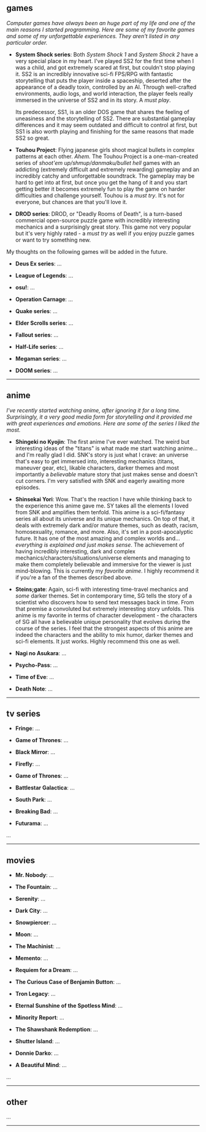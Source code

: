 ## games

*Computer games have always been an huge part of my life and one of the main reasons I started programming. Here are some of my favorite games and some of my unforgettable experiences. They aren't listed in any particular order.*

* **System Shock series**: Both *System Shock 1* and *System Shock 2* have a very special place in my heart. I've played SS2 for the first time when I was a child, and got extremely scared at first, but couldn't stop playing it. SS2 is an incredibly innovative sci-fi FPS/RPG with fantastic storytelling that puts the player inside a spaceship, deserted after the appearance of a deadly toxin, controlled by an AI. Through well-crafted environments, audio logs, and world interaction, the player feels really immersed in the universe of SS2 and in its story. A *must play*. 

    Its predecessor, SS1, is an older DOS game that shares the feeling of uneasiness and the storytelling of SS2. There are substantial gameplay differences and it may seem outdated and difficult to control at first, but SS1 is also worth playing and finishing for the same reasons that made SS2 so great.

* **Touhou Project**: Flying japanese girls shoot magical bullets in complex patterns at each other. *Ahem.* The Touhou Project is a one-man-created series of *shoot'em up/shmup/danmaku/bullet hell* games with an addicting (extremely difficult and extremely rewarding) gameplay and an incredibly catchy and unforgettable soundtrack. The gameplay may be hard to get into at first, but once you get the hang of it and you start getting better it becomes extremely fun to play the game on harder difficulties and challenge yourself. Touhou is a *must try*. It's not for everyone, but chances are that you'll love it.

* **DROD series**: DROD, or "Deadly Rooms of Death", is a turn-based commercial open-source puzzle game with incredibly interesting mechanics and a surprisingly great story. This game not very popular but it's very highly rated - a *must try* as well if you enjoy puzzle games or want to try something new.

My thoughts on the following games will be added in the future.

* **Deus Ex series**: ...

* **League of Legends**: ...

* **osu!**: ...

* **Operation Carnage**: ...

* **Quake series**: ...

* **Elder Scrolls series**: ...

* **Fallout series**: ...

* **Half-Life series**: ...

* **Megaman series**: ...

* **DOOM series**: ...

---

## anime

*I've recently started watching anime, after ignoring it for a long time. Surprisingly, it a very good media form for storytelling and it provided me with great experiences and emotions. Here are some of the series I liked the most.*

* **Shingeki no Kyojin**: The first anime I've ever watched. The weird but interesting ideas of the "titans" is what made me start watching anime... and I'm really glad I did. SNK's story is just what I crave: an universe that's easy to get immersed into, interesting mechanics (titans, maneuver gear, etc), likable characters, darker themes and most importantly a *believable* mature story that just makes sense and doesn't cut corners. I'm very satisfied with SNK and eagerly awaiting more episodes.

* **Shinsekai Yori**: Wow. That's the reaction I have while thinking back to the experience this anime gave me. SY takes all the elements I loved from SNK and amplifies them tenfold. This anime is a sci-fi/fantasy series all about its universe and its unique mechanics. On top of that, it deals with extremely dark and/or mature themes, such as death, racism, homosexuality, romance, and more. Also, it's set in a post-apocalyptic future. It has one of the most amazing and complex worlds and... *everything is explained and just makes sense*. The achievement of having incredibly interesting, dark and complex mechanics/characters/situations/universe elements and managing to make them completely believable and immersive for the viewer is just mind-blowing. This is currently my *favorite anime*. I highly recommend it if you're a fan of the themes described above.

* **Steins;gate**: Again, sci-fi with interesting time-travel mechanics and *some* darker themes. Set in contemporary time, SG tells the story of a scientist who discovers how to send text messages back in time. From that premise a convoluted but extremely interesting story unfolds. This anime is my favorite in terms of character development - the characters of SG all have a believable unique personality that evolves during the course of the series. I feel that the strongest aspects of this anime are indeed the characters and the ability to mix humor, darker themes and sci-fi elements. It just works. Highly recommend this one as well.

* **Nagi no Asukara**: ...

* **Psycho-Pass**: ...

* **Time of Eve**: ...

* **Death Note**: ...

---

## tv series

* **Fringe**: ...

* **Game of Thrones**: ...

* **Black Mirror**: ...

* **Firefly**: ...

* **Game of Thrones**: ...

* **Battlestar Galactica**: ...

* **South Park**: ...

* **Breaking Bad**: ...

* **Futurama**: ...

*...*

---

## movies

* **Mr. Nobody**: ... 

* **The Fountain**: ... 

* **Serenity**: ... 

* **Dark City**: ...

* **Snowpiercer**: ...

* **Moon**: ...

* **The Machinist**: ...

* **Memento**: ...

* **Requiem for a Dream**: ...

* **The Curious Case of Benjamin Button**: ...

* **Tron Legacy**: ...

* **Eternal Sunshine of the Spotless Mind**: ...

* **Minority Report**: ...

* **The Shawshank Redemption**: ...

* **Shutter Island**: ...

* **Donnie Darko**: ...

* **A Beautiful Mind**: ...

*...*

---

## other

*...*

---